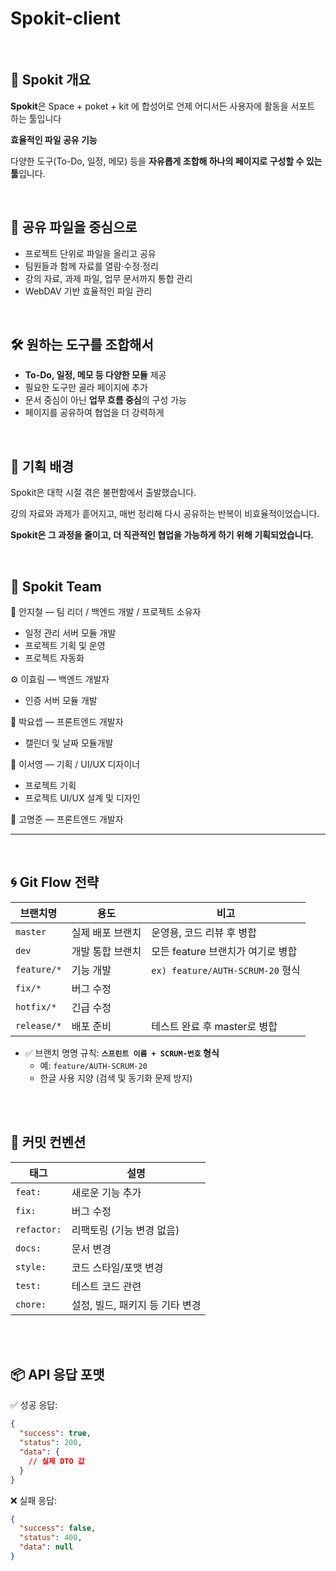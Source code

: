 # Spokit-client

<br>

## 📌 Spokit 개요


**Spokit**은 Space + poket + kit 에 합성어로 언제 어디서든 사용자에 활동을 서포트 하는 툴입니다

**효율적인 파일 공유 기능**

다양한 도구(To-Do, 일정, 메모) 등을 **자유롭게 조합해 하나의 페이지로 구성할 수 있는 툴**입니다.

<br>

## 📂 공유 파일을 중심으로



- 프로젝트 단위로 파일을 올리고 공유
- 팀원들과 함께 자료를 열람·수정·정리
- 강의 자료, 과제 파일, 업무 문서까지 통합 관리
- WebDAV 기반 효율적인 파일 관리

<br>

## 🛠️ 원하는 도구를 조합해서



- **To-Do, 일정, 메모 등 다양한 모듈** 제공
- 필요한 도구만 골라 페이지에 추가
- 문서 중심이 아닌 **업무 흐름 중심**의 구성 가능
- 페이지를 공유하여 협업을 더 강력하게

<br>

## 🎯 기획 배경



Spokit은 대학 시절 겪은 불편함에서 출발했습니다.

강의 자료와 과제가 흩어지고, 매번 정리해 다시 공유하는 반복이 비효율적이었습니다.

**Spokit은 그 과정을 줄이고, 더 직관적인 협업을 가능하게 하기 위해 기획되었습니다.**


<br>

## 👥 Spokit Team

🧠 안지철 — 팀 리더 / 백엔드 개발  / 프로젝트 소유자

- 일정 관리 서버 모듈 개발
- 프로젝트 기획 및 운영
- 프로젝트 자동화



⚙️ 이효림 — 백엔드 개발자

- 인증 서버 모듈 개발



🎨 박요셉 — 프론트엔드 개발자

-  캘린더 및 날짜 모듈개발



🎨 이서영 — 기획 / UI/UX 디자이너

-  프로젝트 기획
-  프로젝트 UI/UX 설계 및 디자인

🎨 고명준 — 프론트엔드 개발자


---
<br>


## 🌀 Git Flow 전략

| 브랜치명 | 용도 | 비고 |
|---------|------|------|
| `master` | 실제 배포 브랜치 | 운영용, 코드 리뷰 후 병합 |
| `dev` | 개발 통합 브랜치 | 모든 feature 브랜치가 여기로 병합 |
| `feature/*` | 기능 개발 | `ex) feature/AUTH-SCRUM-20` 형식 |
| `fix/*` | 버그 수정 | |
| `hotfix/*` | 긴급 수정 | |
| `release/*` | 배포 준비 | 테스트 완료 후 master로 병합 |

- ✅ 브랜치 명명 규칙: **`스프린트 이름 + SCRUM-번호` 형식**  
  - 예: `feature/AUTH-SCRUM-20`  
  - 한글 사용 지양 (검색 및 동기화 문제 방지)

<br><br>

## 💬 커밋 컨벤션

| 태그 | 설명 |
|------|------|
| `feat:` | 새로운 기능 추가 |
| `fix:` | 버그 수정 |
| `refactor:` | 리팩토링 (기능 변경 없음) |
| `docs:` | 문서 변경 |
| `style:` | 코드 스타일/포맷 변경 |
| `test:` | 테스트 코드 관련 |
| `chore:` | 설정, 빌드, 패키지 등 기타 변경 |

<br><br>

## 📦 API 응답 포맷


✅ 성공 응답:
```json
{
  "success": true,
  "status": 200,
  "data": {
    // 실제 DTO 값
  }
}
```
❌ 실패 응답:

```json
{
  "success": false,
  "status": 400,
  "data": null
}
```
